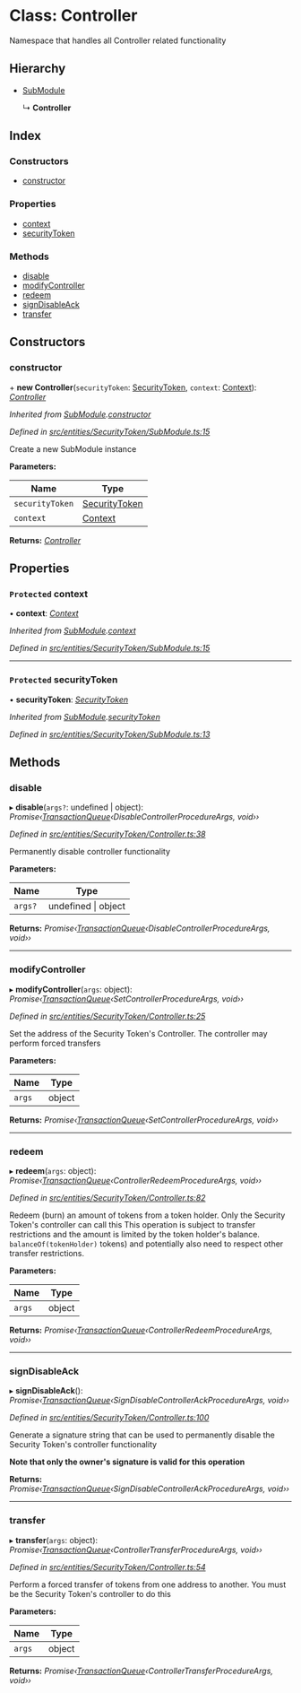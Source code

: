 # Class: Controller

Namespace that handles all Controller related functionality

## Hierarchy

* [SubModule](entities.securitytoken.submodule.md)

  ↳ **Controller**

## Index

### Constructors

* [constructor](entities.securitytoken.controller.md#constructor)

### Properties

* [context](entities.securitytoken.controller.md#protected-context)
* [securityToken](entities.securitytoken.controller.md#protected-securitytoken)

### Methods

* [disable](entities.securitytoken.controller.md#disable)
* [modifyController](entities.securitytoken.controller.md#modifycontroller)
* [redeem](entities.securitytoken.controller.md#redeem)
* [signDisableAck](entities.securitytoken.controller.md#signdisableack)
* [transfer](entities.securitytoken.controller.md#transfer)

## Constructors

###  constructor

\+ **new Controller**(`securityToken`: [SecurityToken](entities.securitytoken.securitytoken.md), `context`: [Context](_context_.context.md)): *[Controller](entities.securitytoken.controller.md)*

*Inherited from [SubModule](entities.securitytoken.submodule.md).[constructor](entities.securitytoken.submodule.md#constructor)*

*Defined in [src/entities/SecurityToken/SubModule.ts:15](https://github.com/PolymathNetwork/polymath-sdk/blob/ce52226/src/entities/SecurityToken/SubModule.ts#L15)*

Create a new SubModule instance

**Parameters:**

Name | Type |
------ | ------ |
`securityToken` | [SecurityToken](entities.securitytoken.securitytoken.md) |
`context` | [Context](_context_.context.md) |

**Returns:** *[Controller](entities.securitytoken.controller.md)*

## Properties

### `Protected` context

• **context**: *[Context](_context_.context.md)*

*Inherited from [SubModule](entities.securitytoken.submodule.md).[context](entities.securitytoken.submodule.md#protected-context)*

*Defined in [src/entities/SecurityToken/SubModule.ts:15](https://github.com/PolymathNetwork/polymath-sdk/blob/ce52226/src/entities/SecurityToken/SubModule.ts#L15)*

___

### `Protected` securityToken

• **securityToken**: *[SecurityToken](entities.securitytoken.securitytoken.md)*

*Inherited from [SubModule](entities.securitytoken.submodule.md).[securityToken](entities.securitytoken.submodule.md#protected-securitytoken)*

*Defined in [src/entities/SecurityToken/SubModule.ts:13](https://github.com/PolymathNetwork/polymath-sdk/blob/ce52226/src/entities/SecurityToken/SubModule.ts#L13)*

## Methods

###  disable

▸ **disable**(`args?`: undefined | object): *Promise‹[TransactionQueue](entities.transactionqueue.md)‹DisableControllerProcedureArgs, void››*

*Defined in [src/entities/SecurityToken/Controller.ts:38](https://github.com/PolymathNetwork/polymath-sdk/blob/ce52226/src/entities/SecurityToken/Controller.ts#L38)*

Permanently disable controller functionality

**Parameters:**

Name | Type |
------ | ------ |
`args?` | undefined &#124; object |

**Returns:** *Promise‹[TransactionQueue](entities.transactionqueue.md)‹DisableControllerProcedureArgs, void››*

___

###  modifyController

▸ **modifyController**(`args`: object): *Promise‹[TransactionQueue](entities.transactionqueue.md)‹SetControllerProcedureArgs, void››*

*Defined in [src/entities/SecurityToken/Controller.ts:25](https://github.com/PolymathNetwork/polymath-sdk/blob/ce52226/src/entities/SecurityToken/Controller.ts#L25)*

Set the address of the Security Token's Controller. The controller may perform forced transfers

**Parameters:**

Name | Type |
------ | ------ |
`args` | object |

**Returns:** *Promise‹[TransactionQueue](entities.transactionqueue.md)‹SetControllerProcedureArgs, void››*

___

###  redeem

▸ **redeem**(`args`: object): *Promise‹[TransactionQueue](entities.transactionqueue.md)‹ControllerRedeemProcedureArgs, void››*

*Defined in [src/entities/SecurityToken/Controller.ts:82](https://github.com/PolymathNetwork/polymath-sdk/blob/ce52226/src/entities/SecurityToken/Controller.ts#L82)*

Redeem (burn) an amount of tokens from a token holder. Only the Security Token's controller can call this
This operation is subject to transfer restrictions and the amount is limited by the token holder's balance.
`balanceOf(tokenHolder)` tokens) and potentially also need to respect other transfer restrictions.

**Parameters:**

Name | Type |
------ | ------ |
`args` | object |

**Returns:** *Promise‹[TransactionQueue](entities.transactionqueue.md)‹ControllerRedeemProcedureArgs, void››*

___

###  signDisableAck

▸ **signDisableAck**(): *Promise‹[TransactionQueue](entities.transactionqueue.md)‹SignDisableControllerAckProcedureArgs, void››*

*Defined in [src/entities/SecurityToken/Controller.ts:100](https://github.com/PolymathNetwork/polymath-sdk/blob/ce52226/src/entities/SecurityToken/Controller.ts#L100)*

Generate a signature string that can be used to permanently disable the Security Token's controller functionality

**Note that only the owner's signature is valid for this operation**

**Returns:** *Promise‹[TransactionQueue](entities.transactionqueue.md)‹SignDisableControllerAckProcedureArgs, void››*

___

###  transfer

▸ **transfer**(`args`: object): *Promise‹[TransactionQueue](entities.transactionqueue.md)‹ControllerTransferProcedureArgs, void››*

*Defined in [src/entities/SecurityToken/Controller.ts:54](https://github.com/PolymathNetwork/polymath-sdk/blob/ce52226/src/entities/SecurityToken/Controller.ts#L54)*

Perform a forced transfer of tokens from one address to another. You must be the
Security Token's controller to do this

**Parameters:**

Name | Type |
------ | ------ |
`args` | object |

**Returns:** *Promise‹[TransactionQueue](entities.transactionqueue.md)‹ControllerTransferProcedureArgs, void››*
